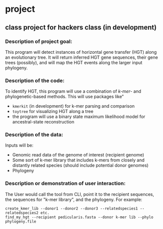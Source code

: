 # project
## class project for hackers class (in development)

### Description of project goal: 
This program will detect instances of horizontal gene transfer (HGT) along an evolutionary tree. It will return inferred HGT gene sequences, their gene trees (possibly), and will map the HGT events along the larger input phylogeny.

### Description of the code: 
To identify HGT, this program will use a combination of *k-mer*- and phylogenetic-based methods. This will use packages like"
  * `kmerkit` (in development) for k-mer parsing and comparison
  * `toytree` for visualizing HGT along a tree
  * the program will use a binary state maximum likelihood model for ancestral-state reconstruction
  
### Description of the data:
Inputs will be:
  * Genomic read data of the genome of interest (recipient genome)
  * Some sort of k-mer library that includes k-mers from closely and distantly related species (should include potential donor genomes)
  * Phylogeny

### Description or demonstration of user interaction:
The User would call the tool from CLI, point it to the recipient sequences, the sequences for "k-mer library", and the phylogeny. For example:
```
create_kmer_lib --donor1 --donor2 --donor3 --relatedspecies1 --relatedspecies2 etc.
find_my_hgt --recipient pedicularis.fasta --donor k-mer lib --phylo phylogeny.file
```
